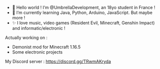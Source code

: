 - 📌 Hello world ! I’m @UmbrellaDevelopment, an 18yo student in France !
- 🌱 I’m currently learning Java, Python, Arduino, JavaScript. But maybe more !
- ✨ I love music, video games (Resident Evil, Minecraft, Genshin Impact) and informatic/electronic !

Actually working on :
- Demonist mod for Minecraft 1.16.5 
- Some electronic projects

My Discord server : https://discord.gg/TRwmAKryda
<!---
UmbrellaDevelopment/UmbrellaDevelopment is a ✨ special ✨ repository because its `README.md` (this file) appears on your GitHub profile.
You can click the Preview link to take a look at your changes.
--->
